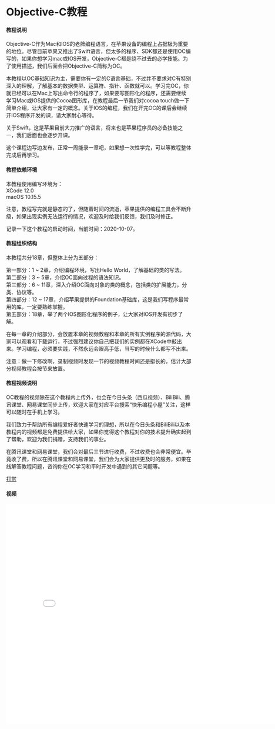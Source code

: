 # Objective-C教程

#### 教程说明
Objective-C作为Mac和IOS的老牌编程语言，在苹果设备的编程上占据极为重要的地位。尽管目前苹果又推出了Swift语言，但太多的程序、SDK都还是使用OC编写的，如果你想学习mac或IOS开发，Objective-C都是绕不过去的必学技能。为了使用描述，我们后面会把Objective-C简称为OC。

本教程以OC基础知识为主，需要你有一定的C语言基础，不过并不要求对C有特别深入的理解，了解基本的数据类型、运算符、指针、函数就可以。学习完OC，你就已经可以在Mac上写出命令行的程序了，如果要写图形化的程序，还需要继续学习Mac或IOS提供的Cocoa图形库，在教程最后一节我们对cocoa touch做一下简单介绍，让大家有一定的概念。关于IOS的编程，我们在开完OC的课后会继续开IOS程序开发的课，请大家耐心等待。

关于Swift，这是苹果目前大力推广的语言，将来也是苹果程序员的必备技能之一，我们后面也会逐步开课。

这个课程边写边发布，正常一周能录一章吧，如果想一次性学完，可以等教程整体完成后再学习。


#### 教程依赖环境
本教程使用编写环境为：  
XCode 12.0  
macOS 10.15.5

注意，教程写完就是静态的了，但随着时间的流逝，苹果提供的编程工具会不断升级，如果出现实例无法运行的情况，欢迎及时给我们反馈，我们及时修正。

记录一下这个教程的启动时间，当前时间：2020-10-07。

#### 教程组织结构
本教程共分18章，但整体上分为五部分：

第一部分：1 ~ 2章，介绍编程环境，写出Hello World，了解基础的类的写法。  
第二部分：3 ~ 5章，介绍OC面向过程的语法知识。  
第三部分：6 ~ 11章，深入介绍OC面向对象的类的概念，包括类的扩展能力，分类、协议等。  
第四部分：12 ~ 17章，介绍苹果提供的Foundation基础库，这是我们写程序最常用的库，一定要熟练掌握。  
第五部分：18章，举了两个IOS图形化程序的例子，让大家对IOS开发有初步了解。  

在每一章的介绍部分，会放置本章的视频教程和本章的所有实例程序的源代码，大家可以观看和下载运行，不过强烈建议你自己把我们的实例都在XCode中敲出来。学习编程，必须要实践，不然永远会眼高手低，当写的时候什么都写不出来。

注意：做一下修改啊，录制视频时发现一节的视频教程时间还是挺长的，估计大部分视频教程会按节来放置。

#### 教程视频说明
OC教程的视频除在这个教程内上传外，也会在今日头条（西瓜视频）、BiliBili、腾讯课堂、网易课堂同步上传，欢迎大家在对应平台搜索“快乐编程小屋”关注，这样可以随时在手机上学习。

我们致力于帮助所有编程爱好者快速学习的理想，所以在今日头条和BiliBili以及本教程内的视频都是免费提供给大家，如果你觉得这个教程对你的技术提升确实起到了帮助，欢迎为我们捐赠，支持我们的事业。

在腾讯课堂和网易课堂，我们会对最后三节进行收费，不过收费也会非常便宜。毕竟收了费，所以在腾讯课堂和网易课堂，我们会为大家提供更及时的服务，如果在线解答教程问题，咨询你在OC学习和平时开发中遇到的其它问题等。

[打赏](../include/donate.md ':include')

#### 视频
<iframe src="//player.bilibili.com/player.html?aid=244944471&bvid=BV1av411k7sZ&cid=245801928&page=1" scrolling="no" border="0" frameborder="no" framespacing="0" allowfullscreen="true"
width="800" height="600"
> </iframe>
